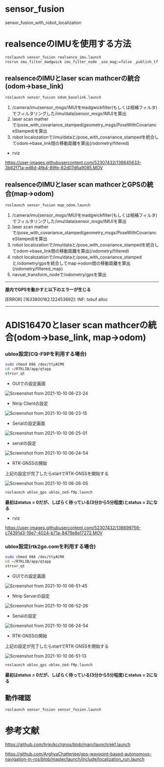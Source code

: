 # sensor_fusion
sensor_fusion_with_robot_localization

# realsenceのIMUを使用する方法

```bash
roslaunch sensor_fusion realsence_imu.launch 
rosrun imu_filter_madgwick imu_filter_node _use_mag:=false _publish_tf:=false _world_frame:="enu" imu/data_raw:=/camera/imu
```
## realsenceのIMUとlaser scan mathcerの統合(odom->base_link)

```bash
roslaunch sensor_fusion odom_baselink.launch
```

1. /camera/imu(sensor_msgs/IMU)をmadgwickfilter(もしくは相補フィルタ)でフィルタリングした/imu/data(sensor_msgs/IMU)を算出
2. laser scan matherで/pose_with_covariance_stamped(geometry_msgs/PoseWithCovarianceStamped)を算出
3. robot localozationで/imu/dataと/pose_with_covariance_stampedを統合してodom->base_link間の移動距離を算出(/odometry/filtered)

- rviz

https://user-images.githubusercontent.com/52307432/136645633-3b62f71a-ed8d-4fb4-89fe-62d07d6a9085.MOV

## realsenceのIMUとlaser scan mathcerとGPSの統合(map->odom)

```bash
roslaunch sensor_fusion map_odom.launch
```

1. /camera/imu(sensor_msgs/IMU)をmadgwickfilter(もしくは相補フィルタ)でフィルタリングした/imu/data(sensor_msgs/IMU)を算出
2. laser scan matherで/pose_with_covariance_stamped(geometry_msgs/PoseWithCovarianceStamped)を算出
3. robot localozationで/imu/dataと/pose_with_covariance_stampedを統合してodom->base_link間の移動距離を算出(/odometry/filtered)
4. robot localozationで/imu/dataと/pose_with_covariance_stampedと/odometry/gpsを統合してmap->odom間の移動距離を算出(/odometry/filtered_map)
5. navsat_transform_nodeで/odometry/gpsを算出

-----------------------------------------------
**屋内でGPSを動かすと以下のエラーが生じる**

[ERROR] [1633800162.122453692]: INF: txbuf alloc

-----------------------------------------------

# ADIS16470とlaser scan mathcerの統合(odom->base_link, map->odom)

### ublox設定(CQ-F9Pを利用する場合)

```bash
sudo chmod 666 /dev/ttyACM0
cd ~/RTKLIB/app/qtapp
strsvr_qt
```

- GUIでの設定画面

![Screenshot from 2021-10-10 06-23-24](https://user-images.githubusercontent.com/52307432/136698028-e5ff950d-5d5b-446c-8806-70828a01b465.png)

- Ntrip Clientの設定

![Screenshot from 2021-10-10 06-23-15](https://user-images.githubusercontent.com/52307432/136698065-d0c428bc-f919-428a-bb5c-9c0c75434136.png)

- Serialの設定画面

![Screenshot from 2021-10-10 06-25-01](https://user-images.githubusercontent.com/52307432/136698110-d86996ec-732b-4aa4-82bf-40827493e00c.png)

- serialの設定

![Screenshot from 2021-10-10 06-24-54](https://user-images.githubusercontent.com/52307432/136698125-81cd73cc-5ca0-4269-be3d-3f22271bdf5f.png)

- RTK-GNSSの開始

上記の設定が完了したらstartでRTK-GNSSを開始する

![Screenshot from 2021-10-10 06-26-05](https://user-images.githubusercontent.com/52307432/136698152-63253ab3-ca79-4109-b6e5-2017b79865c8.png)


```bash
roslaunch ublox_gps ublox_zed-f9p.launch
```

**最初はstatus = 0だが、しばらく待っている(3分から5分程度)とstatus = 2になる**

- rviz

https://user-images.githubusercontent.com/52307432/136699756-c74391d3-19e7-4024-b71a-8479e8e17272.MOV

### ublox設定(rtk2go.comを利用する場合)

```bash
sudo chmod 666 /dev/ttyACM0
cd ~/RTKLIB/app/qtapp
strsvr_qt
```

- GUIでの設定画面

![Screenshot from 2021-10-10 06-51-45](https://user-images.githubusercontent.com/52307432/136698794-c29b1a5b-cdd3-428e-8b24-dd6caaab8951.png)

- Ntrip Serverの設定

![Screenshot from 2021-10-10 06-52-26](https://user-images.githubusercontent.com/52307432/136698837-6e56b583-5704-4175-8994-1d14cba8fa82.png)

- Serialの設定

![Screenshot from 2021-10-10 06-24-54](https://user-images.githubusercontent.com/52307432/136698125-81cd73cc-5ca0-4269-be3d-3f22271bdf5f.png)

- RTK-GNSSの開始

上記の設定が完了したらstartでRTK-GNSSを開始する

![Screenshot from 2021-10-10 06-51-13](https://user-images.githubusercontent.com/52307432/136698754-03651c6c-4498-43f5-b613-d4d5e53f32df.png)

```bash
roslaunch ublox_gps ublox_zed-f9p.launch
```

**最初はstatus = 0だが、しばらく待っている(3分から5分程度)とstatus = 2になる**

## 動作確認

```bash
roslaunch sensor_fusion sensor_fusion.launch
```

# 参考文献

https://github.com/hrjp/kcctgnss/blob/main/launch/ekf.launch

https://github.com/ArghyaChatterjee/gps-waypoint-based-autonomous-navigation-in-ros/blob/master/launch/include/localization_run.launch
